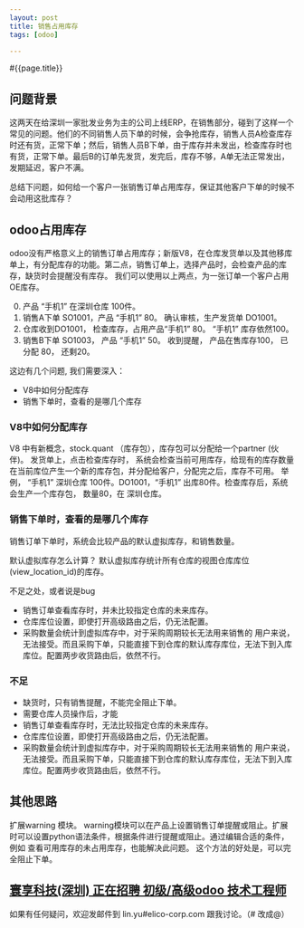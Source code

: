 ```yaml
---
layout: post
title: 销售占用库存
tags: [odoo]

---
```


#{{page.title}}
## 问题背景

这两天在给深圳一家批发业务为主的公司上线ERP，在销售部分，碰到了这样一个常见的问题。他们的不同销售人员下单的时候，会争抢库存，销售人员A检查库存时还有货，正常下单；然后，销售人员B下单，由于库存并未发出，检查库存时也有货，正常下单。最后B的订单先发货，发完后，库存不够，A单无法正常发出，发期延迟，客户不满。

总结下问题，如何给一个客户一张销售订单占用库存，保证其他客户下单的时候不会动用这批库存？

## odoo占用库存
odoo没有严格意义上的销售订单占用库存；新版V8，在仓库发货单以及其他移库单上，有分配库存的功能。第二点，销售订单上，选择产品时，会检查产品的库存，缺货时会提醒没有库存。
我们可以使用以上两点，为一张订单一个客户占用OE库存。

0. 产品 “手机1” 在深圳仓库 100件。
1. 销售A下单 SO1001，产品 “手机1” 80。 确认审核，生产发货单 DO1001。
2. 仓库收到DO1001， 检查库存，占用产品“手机1” 80。 “手机1” 库存依然100。
3. 销售B下单 SO1003， 产品 “手机1” 50。 收到提醒， 产品在售库存100， 已分配 80， 还剩20。

这边有几个问题, 我们需要深入：

* V8中如何分配库存
* 销售下单时，查看的是哪几个库存


### V8中如何分配库存
V8 中有新概念，stock.quant （库存包），库存包可以分配给一个partner (伙伴)。
发货单上，点击检查库存时， 系统会检查当前可用库存，给现有的库存数量在当前库位产生一个新的库存包，并分配给客户，分配完之后，库存不可用。
举例， “手机1” 深圳仓库 100件。DO1001，“手机1” 出库80件。检查库存后，系统会生产一个库存包， 数量80，在 深圳仓库。


### 销售下单时，查看的是哪几个库存
销售订单下单时，系统会比较产品的默认虚拟库存，和销售数量。

默认虚拟库存怎么计算？
默认虚拟库存统计所有仓库的视图仓库库位 (view_location_id)的库存。

不足之处，或者说是bug

* 销售订单查看库存时，并未比较指定仓库的未来库存。
* 仓库库位设置，即使打开高级路由之后，仍无法配置。
* 采购数量会统计到虚拟库存中，对于采购周期较长无法用来销售的 用户来说，无法接受。而且采购下单，只能直接下到仓库的默认库存库位，无法下到入库库位。配置两步收货路由后，依然不行。


### 不足
* 缺货时，只有销售提醒，不能完全阻止下单。
* 需要仓库人员操作后，才能
* 销售订单查看库存时，无法比较指定仓库的未来库存。
* 仓库库位设置，即使打开高级路由之后，仍无法配置。
* 采购数量会统计到虚拟库存中，对于采购周期较长无法用来销售的 用户来说，无法接受。而且采购下单，只能直接下到仓库的默认库存库位，无法下到入库库位。配置两步收货路由后，依然不行。



## 其他思路
扩展warning 模块。
warning模块可以在产品上设置销售订单提醒或阻止。扩展时可以设置python语法条件，根据条件进行提醒或阻止。通过编辑合适的条件，例如 查看可用库存的未占用库存，也能解决此问题。
这个方法的好处是，可以完全阻止下单。

## [寰享科技(深圳) 正在招聘 初级/高级odoo 技术工程师][job_link]
[job_link]: http://simple-is-better.com/jobs/866 "Eilco Shenzhen hire odoo developers"

如果有任何疑问，欢迎发邮件到 lin.yu#elico-corp.com 跟我讨论。（# 改成@）
